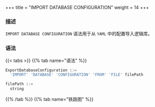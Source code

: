 +++
title = "IMPORT DATABASE CONFIGURATION"
weight = 14
+++

### 描述

`IMPORT DATABASE CONFIGURATION` 语法用于从 `YAML` 中的配置导入逻辑库。

### 语法

{{< tabs >}}
{{% tab name="语法" %}}
```sql
ExportDatabaseConfiguration ::=
  'IMPORT' 'DATABASE' 'CONFIGURATION' 'FROM' 'FILE' filePath

filePath ::=
  string
```
{{% /tab %}}
{{% tab name="铁路图" %}}
<iframe frameborder="0" name="diagram" id="diagram" width="100%" height="100%"></iframe>
{{% /tab %}}
{{< /tabs >}}

### 补充说明

- 当元数据中已存在同名逻辑库时，无法导入；
- 当 YAML 中 `databaseName` 为空时，无法导入；
- 当 YAML 中 `dataSources` 为空时，无法导入。

### 示例

```sql
IMPORT DATABASE CONFIGURATION FROM FILE "/xxx/config_sharding_db.yaml";
```

### 保留字

`IMPORT`、`DATABASE`、`CONFIGURATION`、`FROM`、`FILE`

### 相关链接

- [保留字](/cn/user-manual/shardingsphere-proxy/distsql/syntax/reserved-word/)
